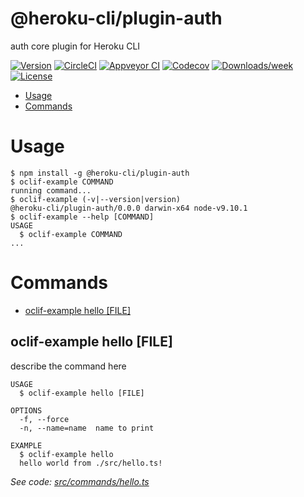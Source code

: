 @heroku-cli/plugin-auth
=======================

auth core plugin for Heroku CLI

[![Version](https://img.shields.io/npm/v/@heroku-cli/plugin-auth.svg)](https://npmjs.org/package/@heroku-cli/plugin-auth)
[![CircleCI](https://circleci.com/gh/jdxcode/heroku-cli-auth/tree/master.svg?style=shield)](https://circleci.com/gh/jdxcode/heroku-cli-auth/tree/master)
[![Appveyor CI](https://ci.appveyor.com/api/projects/status/github/jdxcode/heroku-cli-auth?branch=master&svg=true)](https://ci.appveyor.com/project/jdxcode/heroku-cli-auth/branch/master)
[![Codecov](https://codecov.io/gh/jdxcode/heroku-cli-auth/branch/master/graph/badge.svg)](https://codecov.io/gh/jdxcode/heroku-cli-auth)
[![Downloads/week](https://img.shields.io/npm/dw/@heroku-cli/plugin-auth.svg)](https://npmjs.org/package/@heroku-cli/plugin-auth)
[![License](https://img.shields.io/npm/l/@heroku-cli/plugin-auth.svg)](https://github.com/jdxcode/heroku-cli-auth/blob/master/package.json)

<!-- toc -->
* [Usage](#usage)
* [Commands](#commands)
<!-- tocstop -->
# Usage
<!-- usage -->
```sh-session
$ npm install -g @heroku-cli/plugin-auth
$ oclif-example COMMAND
running command...
$ oclif-example (-v|--version|version)
@heroku-cli/plugin-auth/0.0.0 darwin-x64 node-v9.10.1
$ oclif-example --help [COMMAND]
USAGE
  $ oclif-example COMMAND
...
```
<!-- usagestop -->
# Commands
<!-- commands -->
* [oclif-example hello [FILE]](#oclif-example-hello-file)

## oclif-example hello [FILE]

describe the command here

```
USAGE
  $ oclif-example hello [FILE]

OPTIONS
  -f, --force
  -n, --name=name  name to print

EXAMPLE
  $ oclif-example hello
  hello world from ./src/hello.ts!
```

_See code: [src/commands/hello.ts](https://github.com/heroku/heroku-cli-plugin-auth/blob/v0.0.0/src/commands/hello.ts)_
<!-- commandsstop -->
